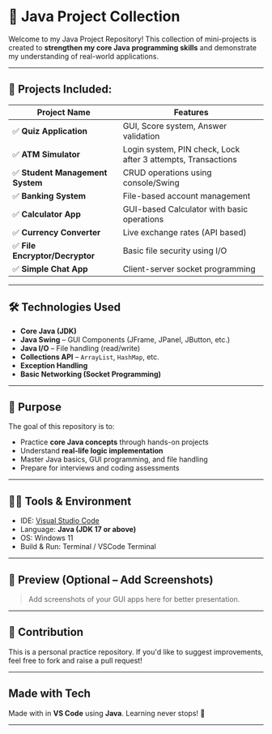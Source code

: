 # 🚀 Java Project Collection

Welcome to my Java Project Repository! This collection of mini-projects is created to **strengthen my core Java programming skills** and demonstrate my understanding of real-world applications.

---

## 📁 Projects Included:

| Project Name               | Features |
|---------------------------|----------|
| ✅ **Quiz Application**         | GUI, Score system, Answer validation |
| ✅ **ATM Simulator**            | Login system, PIN check, Lock after 3 attempts, Transactions |
| ✅ **Student Management System**| CRUD operations using console/Swing |
| ✅ **Banking System**           | File-based account management |
| ✅ **Calculator App**           | GUI-based Calculator with basic operations |
| ✅ **Currency Converter**       | Live exchange rates (API based) |
| ✅ **File Encryptor/Decryptor** | Basic file security using I/O |
| ✅ **Simple Chat App**          | Client-server socket programming |

---

## 🛠️ Technologies Used

- **Core Java (JDK)**
- **Java Swing** – GUI Components (JFrame, JPanel, JButton, etc.)
- **Java I/O** – File handling (read/write)
- **Collections API** – `ArrayList`, `HashMap`, etc.
- **Exception Handling**
- **Basic Networking (Socket Programming)**

---

## 🎯 Purpose

The goal of this repository is to:
- Practice **core Java concepts** through hands-on projects
- Understand **real-life logic implementation**
- Master Java basics, GUI programming, and file handling
- Prepare for interviews and coding assessments

---

## 👨‍💻 Tools & Environment

- IDE: [Visual Studio Code](https://code.visualstudio.com/)
- Language: **Java (JDK 17 or above)**
- OS: Windows 11
- Build & Run: Terminal / VSCode Terminal

---

## 📸 Preview (Optional – Add Screenshots)

> Add screenshots of your GUI apps here for better presentation.

---

## 🌟 Contribution

This is a personal practice repository. If you'd like to suggest improvements, feel free to fork and raise a pull request!

---

##  Made with Tech

Made with  in **VS Code** using **Java**. Learning never stops! 🚀

---

